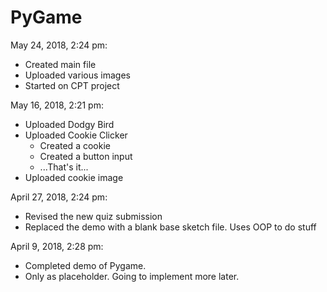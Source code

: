 # PyGame

May 24, 2018, 2:24 pm:
  - Created main file
  - Uploaded various images
  - Started on CPT project
  
May 16, 2018, 2:21 pm:
  - Uploaded Dodgy Bird
  - Uploaded Cookie Clicker
    - Created a cookie
    - Created a button input
    - ...That's it...
  - Uploaded cookie image

April 27, 2018, 2:24 pm:
  - Revised the new quiz submission
  - Replaced the demo with a blank base sketch file. Uses OOP to do stuff
  
April 9, 2018, 2:28 pm:
  - Completed demo of Pygame.
  - Only as placeholder. Going to implement more later.
